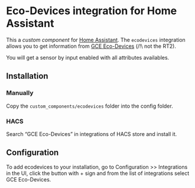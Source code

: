 # Eco-Devices integration for Home Assistant

This a *custom component* for [Home Assistant](https://www.home-assistant.io/). 
The `ecodevices` integration allows you to get information from [GCE Eco-Devices](http://gce-electronics.com/fr/carte-relais-ethernet-module-rail-din/409-teleinformation-ethernet-ecodevices.html) (/!\ not the RT2).

You will get a sensor by input enabled with all attributes availables.

## Installation

### Manually

Copy the `custom_components/ecodevices` folder into the config folder.

### HACS
 
Search “GCE Eco-Devices” in integrations of HACS store and install it.

## Configuration

To add ecodevices to your installation, go to Configuration >> Integrations in the UI, click the button with + sign and from the list of integrations select GCE Eco-Devices.
